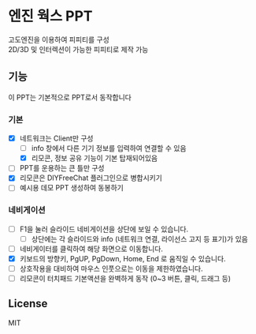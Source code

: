 # 엔진 웍스 PPT
고도엔진을 이용하여 피피티를 구성  
2D/3D 및 인터렉션이 가능한 피피티로 제작 가능

## 기능
이 PPT는 기본적으로 PPT로서 동작합니다

### 기본
- [x] 네트워크는 Client만 구성
  - [ ] info 창에서 다른 기기 정보를 입력하여 연결할 수 있음
  - [x] 리모콘, 정보 공유 기능이 기본 탑재되어있음
- [ ] PPT를 운용하는 큰 틀만 구성
- [x] 리모콘은 DIYFreeChat 플러그인으로 병합시키기
- [ ] 예시용 데모 PPT 생성하여 동봉하기
### 네비게이션
- [ ] F1을 눌러 슬라이드 네비게이션을 상단에 보일 수 있습니다.  
  - [ ] 상단에는 각 슬라이드와 info (네트워크 연결, 라이선스 고지 등 표기)가 있음
- [ ] 네비게이터를 클릭하여 해당 화면으로 이동합니다.
- [x] 키보드의 방향키, PgUP, PgDown, Home, End 로 움직일 수 있습니다.
- [ ] 상호작용을 대비하여 마우스 인풋으로는 이동을 제한하였습니다.
- [ ] 리모콘이 터치패드 기본액션을 완벽하게 동작 (0~3 버튼, 클릭, 드래그 등)

## License
MIT
